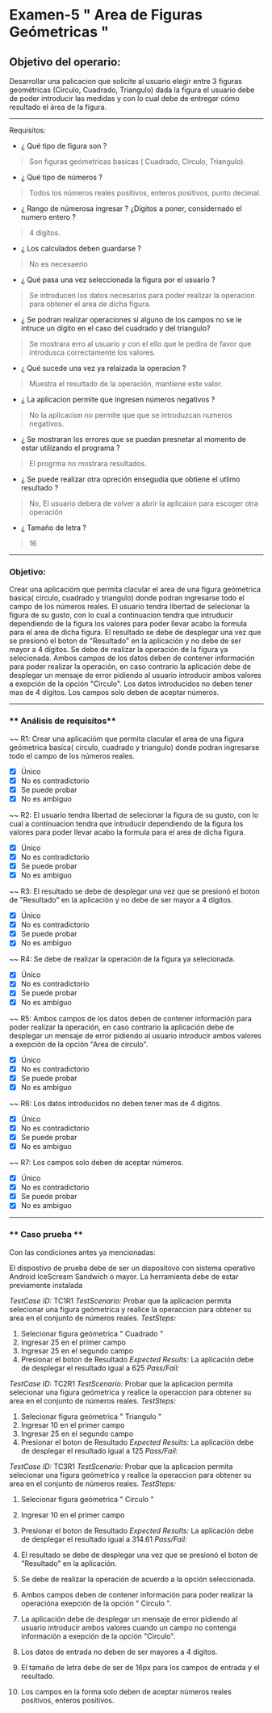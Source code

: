 # Examen-5  " Area de Figuras Geómetricas " 

## **Objetivo del operario:** 

Desarrollar una palicacion que solicite al usuario elegir entre 3 figuras geométricas (Circulo, Cuadrado, Triangulo) dada la figura el usuario debe de poder introducir las medidas y con lo cual debe de entregar cómo resultado el área de la figura.

---

Requisitos: 

- ¿ Qué tipo de figura son ?
> Son figuras geómetricas basícas ( Cuadrado, Circulo, Triangulo).  

- ¿ Qué tipo de números ?
> Todos los números reales positivos, enteros positivos, punto decimal. 

- ¿ Rango de númerosa ingresar ? ¿Dígitos a poner, considernado el numero entero ? 
> 4 dígitos. 

- ¿ Los calculados deben guardarse ?
> No es necesaerio 

- ¿ Qué pasa una vez seleccionada la figura por el usuario ? 
> Se introducen los datos necesarios para poder realizar la operacion para obtener el area de dicha figura. 

- ¿ Se podran realizar operaciones si alguno de los campos no se le intruce un dígito en el caso del cuadrado y del triangulo?
> Se mostrara erro al usuario y con el ello que le pedira de favor que introdusca correctamente los valores.

- ¿ Qué sucede una vez ya relaizada la operacion ? 
> Muestra el resultado de la operación, mantiene este valor. 

- ¿ La aplicacion permite que ingresen números negativos ?
> No la aplicacion no permite que que se introduzcan numeros negativos. 

- ¿ Se mostraran los errores que se puedan presnetar al momento de estar utilizando el programa ? 
> El progrma no mostrara resultados.
 
- ¿ Se puede realizar otra opreción ensegudia que obtiene el utlimo resultado ?
> No, El usuario debera de volver a abrir la aplicaion para escoger otra operación

- ¿ Tamaño de letra ? 
> 16

---
### **Objetivo:**
Crear una aplicacióm que permita clacular el area de una figura geómetrica basíca( circulo, cuadrado y triangulo) donde podran ingresarse todo el campo de los números reales. El usuario tendra libertad de selecionar la figura de su gusto, con lo cual a continuacion tendra que intruducir dependiendo de la figura los valores para poder llevar acabo la formula para el area de dicha figura. El resultado se debe de desplegar una vez que se presionó el boton de "Resultado" en la aplicación y no debe de ser mayor a 4 dígitos.
Se debe de realizar la operación de la figura ya selecionada.
Ambos campos de los datos deben de contener información para poder realizar la operación, en caso contrario la aplicación debe de desplegar un mensaje de error pidiendo al usuario introducir ambos valores a exepción de la opción  "Circulo".
Los datos introducidos no deben tener mas de 4 dígitos. 
Los campos solo deben de aceptar números. 

---
### ** Análisis de requisitos**

 ~~ R1: Crear una aplicacióm que permita clacular el area de una figura geómetrica basíca( circulo, cuadrado y triangulo) donde podran ingresarse todo el campo de los números reales. 

- [x] Único
- [x] No es contradictorio
- [x] Se puede probar
- [x] No es ambiguo

~~ R2: El usuario tendra libertad de selecionar la figura de su gusto, con lo cual a continuacion tendra que intruducir dependiendo de la figura los valores para poder llevar acabo la formula para el area de dicha figura. 

- [x] Único
- [x] No es contradictorio
- [x] Se puede probar
- [x] No es ambiguo

~~ R3: El resultado se debe de desplegar una vez que se presionó el boton de "Resultado" en la aplicación y no debe de ser mayor a 4 dígitos.

- [x] Único
- [x] No es contradictorio
- [x] Se puede probar
- [x] No es ambiguo

~~ R4: Se debe de realizar la operación de la figura ya selecionada.

- [x] Único
- [x] No es contradictorio
- [x] Se puede probar
- [x] No es ambiguo

~~ R5: Ambos campos de los datos deben de contener información para poder realizar la operación, en caso contrario la aplicación debe de desplegar un mensaje de error pidiendo al usuario introducir ambos valores a exepción de la opción  "Area de circulo".

- [x] Único
- [x] No es contradictorio
- [x] Se puede probar
- [x] No es ambiguo

~~ R6: Los datos introducidos no deben tener mas de 4 dígitos. 

- [x] Único
- [x] No es contradictorio
- [x] Se puede probar
- [x] No es ambiguo

~~ R7: Los campos solo deben de aceptar números. 

- [x] Único
- [x] No es contradictorio
- [x] Se puede probar
- [x] No es ambiguo

---
### ** Caso prueba **

Con las condiciones antes ya mencionadas: 
  
  El dispostivo de prueba debe de ser un dispositovo con sistema operativo Android IceScream Sandwich o mayor.
  La herramienta debe de estar previamente instalada
  
  
*TestCase ID:* TC1R1
*TestScenario:* Probar que la aplicacion permita selecionar una figura geómetrica y realice la operaccion para obtener su area en el conjunto de números reales.
*TestSteps:*
1. Selecionar figura geómetrica " Cuadrado "
2. Ingresar 25 en el primer campo
3. Ingresar 25 en el segundo campo
4. Presionar el boton de Resultado
*Expected Results:*
La aplicación debe de desplegar el resultado igual a 625
*Pass/Fail:*

*TestCase ID:* TC2R1
*TestScenario:* Probar que la aplicacion permita selecionar una figura geómetrica y realice la operaccion para obtener su area en el conjunto de números reales.
*TestSteps:*
1. Selecionar figura geómetrica " Triangulo "
2. Ingresar 10 en el primer campo
3. Ingresar 25 en el segundo campo
4. Presionar el boton de Resultado
*Expected Results:*
La aplicación debe de desplegar el resultado igual a 125
*Pass/Fail:*

*TestCase ID:* TC3R1
*TestScenario:* Probar que la aplicacion permita selecionar una figura geómetrica y realice la operaccion para obtener su area en el conjunto de números reales.
*TestSteps:*
1. Selecionar figura geómetrica " Circulo  "
2. Ingresar 10 en el primer campo
3. Presionar el boton de Resultado
*Expected Results:*
La aplicación debe de desplegar el resultado igual a 314.61
*Pass/Fail:*


  2.  El resultado se debe de desplegar una vez que se presionó el boton de "Resultado" en la aplicación.

  
  3. Se debe de realizar la operación de acuerdo a la opción seleccionada.

    
  4. Ambos campos deben de contener información para poder realizar la operacióna exepción de la opción " Circulo ".

    
  5. La aplicación debe de desplegar un mensaje de error pidiendo al usuario introducir ambos valores cuando un campo no contenga      información a exepción de la opción "Circulo". 

    
  6. Los datos de entrada no deben de ser mayores a 4 dígitos.

    
  7. El tamaño de letra debe de ser de 16px para los campos de entrada y el resultado.

  
  8. Los campos en la forma solo deben de aceptar números reales positivos, enteros positivos.
